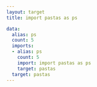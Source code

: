 ```yaml
---
layout: target
title: import pastas as ps

data:
  alias: ps
  count: 5
  imports:
  - alias: ps
    count: 5
    import: import pastas as ps
    target: pastas
  target: pastas
---
```

